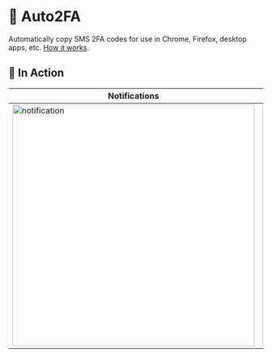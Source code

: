 # 🔐 Auto2FA
Automatically copy SMS 2FA codes for use in Chrome, Firefox, desktop apps, etc. [How it works](https://github.com/jtbergman/Auto2FA/blob/main/DEVELOPERS.md).

## 📸 In Action
| Notifications | Permissions |
| --- | --- |
| <img width="478" alt="notification" src="https://user-images.githubusercontent.com/61445278/213906464-2d3b322a-92a6-4122-843d-bb732ad407a9.png"> | <img width="478" alt="permissions" src="https://user-images.githubusercontent.com/61445278/213906411-b2fddfdc-5633-48ce-872b-61ddf4009c5e.png"> |
